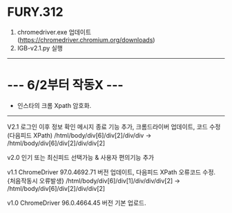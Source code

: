# FURY.312

1. chromedriver.exe 업데이트 (https://chromedriver.chromium.org/downloads)
2. IGB-v2.1.py 실행
----
# --- 6/2부터 작동X ---
- 인스타의 크롬 Xpath 암호화.

----
 V2.1 로그인 이후 정보 확인 메시지 종료 기능 추가, 크롬드라이버 업데이트, 코드 수정 (다음피드 XPath)
/html/body/div[6]/div[2]/div/div -> /html/body/div[6]/div[2]/div/div[2]

v2.0 인기 또는 최신피드 선택가능 & 사용자 편의기능 추가

v1.1 ChromeDriver 97.0.4692.71 버전 업데이트, 다음피드 XPath 오류코드 수정. {처음작동시 오류발생}
/html/body/div[6]/div[1]/div/div/div[2] -> /html/body/div[6]/div[2]/div/div[2]

v1.0 ChromeDriver 96.0.4664.45 버전 기본 업로드.


